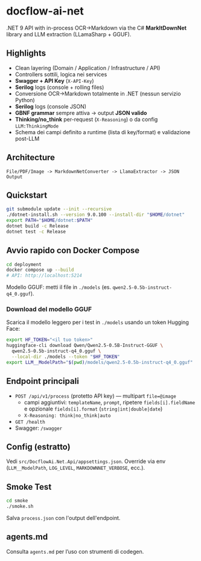 # docflow-ai-net

.NET 9 API with in-process OCR→Markdown via the C# **MarkItDownNet** library and LLM extraction (LLamaSharp + GGUF).

## Highlights
- Clean layering (Domain / Application / Infrastructure / API)
- Controllers sottili, logica nei services
- **Swagger + API Key** (`X-API-Key`)
- **Serilog** logs (console + rolling files)
- Conversione OCR→Markdown totalmente in .NET (nessun servizio Python)
- **Serilog** logs (console JSON)
- **GBNF grammar** sempre attiva → output **JSON valido**
- **Thinking/no_think** per-request (`X-Reasoning`) o da config `LLM:ThinkingMode`
- Schema dei campi definito a runtime (lista di key/format) e validazione post-LLM
 
## Architecture
```
File/PDF/Image -> MarkdownNetConverter -> LlamaExtractor -> JSON Output
```

## Quickstart
```bash
git submodule update --init --recursive
./dotnet-install.sh --version 9.0.100 --install-dir "$HOME/dotnet"
export PATH="$HOME/dotnet:$PATH"
dotnet build -c Release
dotnet test -c Release
```

## Avvio rapido con Docker Compose
```bash
cd deployment
docker compose up --build
# API: http://localhost:5214
```
Modello GGUF: metti il file in `./models` (es. `qwen2.5-0.5b-instruct-q4_0.gguf`).

### Download del modello GGUF
Scarica il modello leggero per i test in `./models` usando un token Hugging Face:
```bash
export HF_TOKEN="<il tuo token>"
huggingface-cli download Qwen/Qwen2.5-0.5B-Instruct-GGUF \
  qwen2.5-0.5b-instruct-q4_0.gguf \
  --local-dir ./models --token "$HF_TOKEN"
export LLM__ModelPath="$(pwd)/models/qwen2.5-0.5b-instruct-q4_0.gguf"
```

## Endpoint principali
- `POST /api/v1/process` (protetto API key) — multipart `file=@image`
  - campi aggiuntivi: `templateName`, `prompt`, ripetere `fields[i].fieldName` e opzionale `fields[i].format` (`string|int|double|date`)
  - `X-Reasoning: think|no_think|auto`
- `GET /health`
- Swagger: `/swagger`

## Config (estratto)
Vedi `src/DocflowAi.Net.Api/appsettings.json`. Override via env (`LLM__ModelPath`, `LOG_LEVEL`, `MARKDOWNNET_VERBOSE`, ecc.).

## Smoke Test
```bash
cd smoke
./smoke.sh
```
Salva `process.json` con l'output dell'endpoint.

## agents.md
Consulta `agents.md` per l’uso con strumenti di codegen.
